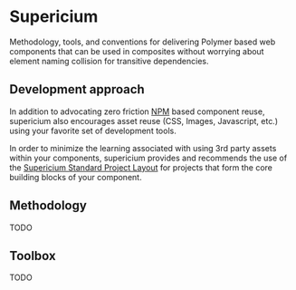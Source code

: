 # Supericium

Methodology, tools, and conventions for delivering Polymer based 
web components that can be used in composites without worrying 
about element naming collision for transitive dependencies.

## Development approach

In addition to advocating zero friction [NPM](https://www.npmjs.com/) based component reuse, 
supericium also encourages asset reuse (CSS, Images, Javascript, etc.) using your favorite set of 
development tools.

In order to minimize the learning associated with using 3rd party assets within your components, 
supericium provides and recommends the use of the [Supericium Standard Project Layout](https://www.npmjs.com/package/@supericium/pli) 
for projects that form the core building blocks of your component.


## Methodology

TODO

## Toolbox

TODO
